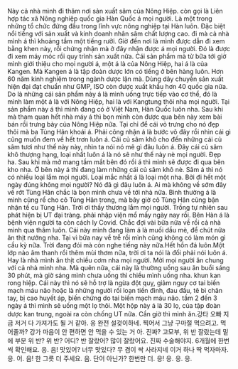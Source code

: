 Này cả nhà mình đi thăm nơi sản xuất sâm của Nông Hiệp. còn gọi là Liên hợp tác xã Nông nghiệp quốc gia Hàn Quốc á mọi người. Là một trong những tổ chức đứng đầu trong lĩnh vực nông nghiệp tại Hàn luôn. Đặc biệt nổi tiếng với sản xuất và kinh doanh nhân sâm chất lượng cao. đi mà cả nhà mình á thì khoảng tầm một tiếng rưỡi. Giờ đến nơi là mình được dẫn đi xem bằng khen này, rồi chứng nhận mà ở đây nhận được á mọi người. Đó là được đi xem máy móc rồi quy trình sản xuất nữa. Cái sản phẩm mà từ bữa tới giờ mình giới thiệu cho mọi người á, một á là của Nông Hiệp, hai á là của Kangen. Mà Kangen á là tập đoàn dược lớn có tiếng ở bên hàng luôn. Hơn 60 năm kinh nghiệm trong ngành dược lận mà. Dùng dây chuyền sản xuất hiện đại đạt chuẩn như GMP, ISO còn được xuất khẩu hơn 40 quốc gia nữa. Do là những cái sản phẩm này á là mình uống trực tiếp vào cơ thể, đó là mình làm một á là với Nông Hiệp, hai là với Kangtung thôi nha mọi người. Tại sản phẩm này á thì mình đang có ở Việt Nam, Hàn Quốc luôn nha. Sau khi mà tham quan hết nhà máy á thì bọn mình còn được qua bên này xem bài bán rồi trưng bày của Nông Hiệp nữa. Tại chỉ để cái vỏ trưng cho nó đẹp thôi mà ba Tùng Hân khoái á. Phải công nhận á là bước vô đây rồi nhìn cái gì cũng muốn đem về hết trơn luôn á. Cái củ sâm khô cho đến những cái củ sâm tươi như thế này này, nhìn ta nói nó mê gì đâu luôn á. Đây cái củ sâm khô thượng hạng, loại nhất luôn á là nó sẽ như thế này nè mọi người. Đẹp ha. Sau khi mà mở mang tầm mắt bên đó rồi á thì mình sẽ được đi qua bên kho nha. Ở bên này á thì đang làm những cái củ sâm khô nè. Sâm á thì nó có nhiều loại lắm mọi người. Loại mắc nhất á là loại một nha. Bởi đi hết một ngày đúng không mọi người? Nó đã gì đâu luôn á. Ai mà không về sớm đây về rớt Tùng Hân chắc là bọn mình chưa về tới nhà nữa. Bình thường á là mình cũng rể cho cô Tùng Hân trong, mà bây giờ cô Tùng Hân cũng bận nhận tế cu Tùng Hân. Trời ơi thấy thương lắm mọi người. Trồng tự nhiên sau phát hiện bị UT đại tràng. phải nhập viện mổ mấy ngày nay rồi. Bên Hàn á là bệnh viện người ta còn cách ly Covid. Chắc đợi vài bữa nữa về rồi cả nhà mình qua thăm luôn. Cái này mình đang làm á là muối dầu mè, để chút nữa ăn thịt nướng nha. Tại vì bữa nay về trễ rồi mình cũng không có làm món gì cầu kỳ nữa. Trời đang đói mà còn nghe tiếng này nữa.Hết hồn đá luôn.Một lớp nào âm thanh rồi thêm mùi thơm nữa, trời ơi ta nói là đối phải nói luôn á. Hay là nhà mình ăn thịt chiều cơm nha mọi người. Mời mọi người ăn chung với cả nhà mình nha. Mà quên nữa, cái này là thường uống sau ăn buổi sáng 30 phút, mà giờ sáng mình chưa uống thì chiều mình uống nha. khun kan rong hiệp. Cái này thì nó sẽ hỗ trợ là ngừa đột quỵ, giảm nguy cơ tai biến mạch máu não hoặc là những người rối loạn tiền đình, đau đầu, tê bì chân tay, bị cao huyết áp, biến chứng do tai biến mạch máu não. tầm 2 đến 3 ngày á thì mình sẽ uống một lọ thôi. Một hộp này á là 30 lọ, của tập đoàn dược kan trung, ngoài ra còn chống UT nữa. Cần giờ thì mình ăn.강타 오빠 지금 저거 다 가져가도 될 거 같아. 응 완전 설겆이하네. 찍어서 그냥 구마절 먹으려고. 먹어줄까? 강가 마음이 안 편하면 안 먹을 수 있는 거 아. 진짜? 고모부, 위 반 잘랐는데 밑에 부분 위 반? 위 반? 어디? 반 잘랐어? 많이 잘랐어요. 진짜 수술해야지. 6개월에 한번씩 확인해요. 응. 음! 맛있어? 너무 맛있다? 무 겸이 싹 사라지네 이거 하나 딱 먹자마자. 응. 어. 음! 한 그릇 더 주세요. 음. 단어 아닌가? 한번만 더. 응! 응. 응. 응.